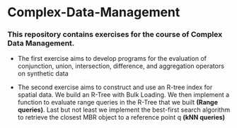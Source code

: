 # Complex-Data-Management

### This repository contains exercises for the course of Complex Data Management. 

- The first exercise aims to develop programs for the evaluation of conjunction, union, intersection, difference, and aggregation operators on synthetic data

- The second exercise aims to construct and use an R-tree index for spatial data. We build an R-Tree with Bulk Loading. We then implement a function to evaluate range queries in the R-Tree that we built **(Range queries)**. Last but not least we implement the best-first search algorithm to retrieve the closest MBR object to a reference point q **(kNN queries)**
